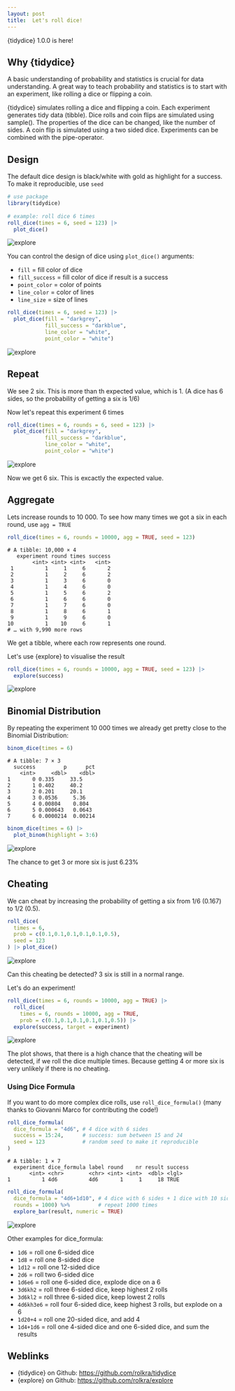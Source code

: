 ```yaml
---
layout: post
title:  Let's roll dice!
---
```


{tidydice} 1.0.0 is here!

## Why {tidydice}

A basic understanding of probability and statistics is crucial for data understanding. 
A great way to teach probability and statistics is to start with an experiment, like rolling a dice or flipping a coin.

{tidydice} simulates rolling a dice and flipping a coin. Each experiment generates tidy data (tibble). 
Dice rolls and coin flips are simulated using sample(). 
The properties of the dice can be changed, like the number of sides. 
A coin flip is simulated using a two sided dice. Experiments can be combined with the pipe-operator. 
  
## Design  
  
The default dice design is black/white with gold as highlight for a success.
To make it reproducible, use ```seed```

```R
# use package
library(tidydice)
  
# example: roll dice 6 times
roll_dice(times = 6, seed = 123) |>
  plot_dice()
```

![explore](../images/tidydice-roll-dice-6.png)

 You can control the design of dice using ```plot_dice()``` arguments: 
* ```fill``` = fill color of dice
* ```fill_success``` = fill color of dice if result is a success
* ```point_color``` = color of points
* ```line_color``` = color of lines
* ```line_size``` = size of lines

```R
roll_dice(times = 6, seed = 123) |> 
  plot_dice(fill = "darkgrey", 
            fill_success = "darkblue",
            line_color = "white",
            point_color = "white")
```

![explore](../images/tidydice-roll-dice-6-design.png)

## Repeat

We see 2 six. This is more than th expected value, which is 1. (A dice has 6 sides, so the probability of getting a six is 1/6)

Now let's repeat this experiment 6 times

```R
roll_dice(times = 6, rounds = 6, seed = 123) |> 
  plot_dice(fill = "darkgrey", 
            fill_success = "darkblue",
            line_color = "white",
            point_color = "white")
```

![explore](../images/tidydice-roll-dice-36-design.png)

Now we get 6 six. This is excactly the expected value.

## Aggregate

Lets increase rounds to 10 000. To see how many times we got a six in each round, use ```agg = TRUE```

```R
roll_dice(times = 6, rounds = 10000, agg = TRUE, seed = 123)
```

```
# A tibble: 10,000 × 4
   experiment round times success
        <int> <int> <int>   <int>
 1          1     1     6       2
 2          1     2     6       2
 3          1     3     6       0
 4          1     4     6       0
 5          1     5     6       2
 6          1     6     6       0
 7          1     7     6       0
 8          1     8     6       1
 9          1     9     6       0
10          1    10     6       1
# … with 9,990 more rows
```

We get a tibble, where each row represents one round.

Let's use {explore} to visualise the result

```R
roll_dice(times = 6, rounds = 10000, agg = TRUE, seed = 123) |>
  explore(success)
```

![explore](../images/tidydice-explore-success-6-10000.png)

## Binomial Distribution

By repeating the experiment 10 000 times we already get pretty close to the Binomial Distribution:

```R
binom_dice(times = 6)
```

```
# A tibble: 7 × 3
  success         p      pct
    <int>     <dbl>    <dbl>
1       0 0.335     33.5    
2       1 0.402     40.2    
3       2 0.201     20.1    
4       3 0.0536     5.36   
5       4 0.00804    0.804  
6       5 0.000643   0.0643 
7       6 0.0000214  0.00214
```

```R
binom_dice(times = 6) |>
  plot_binom(highlight = 3:6)
```

![explore](../images/tidydice-binom-6.png)

The chance to get 3 or more six is just 6.23%

## Cheating

We can cheat by increasing the probability of getting a six from 1/6 (0.167) to 1/2 (0.5).

```R
roll_dice(
  times = 6, 
  prob = c(0.1,0.1,0.1,0.1,0.1,0.5), 
  seed = 123
) |> plot_dice()
```  

![explore](../images/tidydice-roll-dice-6-cheat.png)

Can this cheating be detected? 3 six is still in a normal range.

Let's do an experiment!

```R
roll_dice(times = 6, rounds = 10000, agg = TRUE) |>
  roll_dice(
    times = 6, rounds = 10000, agg = TRUE, 
    prob = c(0.1,0.1,0.1,0.1,0.1,0.5)) |> 
  explore(success, target = experiment)
```  

![explore](../images/tidydice-roll-dice-6-experiment.png)

The plot shows, that there is a high chance that the cheating will be detected, if we roll the dice multiple times. 
Because getting 4 or more six is very unlikely if there is no cheating.

### Using Dice Formula

If you want to do more complex dice rolls, use ```roll_dice_formula()``` (many thanks to Giovanni Marco for contributing the code!)

```R
roll_dice_formula(
  dice_formula = "4d6", # 4 dice with 6 sides
  success = 15:24,      # success: sum between 15 and 24
  seed = 123            # random seed to make it reproducible
)
```

```
# A tibble: 1 × 7
  experiment dice_formula label round    nr result success
       <int> <chr>        <chr> <int> <int>  <dbl> <lgl>  
1          1 4d6          4d6       1     1     18 TRUE  
```

```R
roll_dice_formula(
  dice_formula = "4d6+1d10", # 4 dice with 6 sides + 1 dice with 10 sides
  rounds = 1000) %>%         # repeat 1000 times
  explore_bar(result, numeric = TRUE)
```

![explore](../images/tidydice-roll-dice-formula.png)

Other examples for dice_formula:

- ```1d6``` = roll one 6-sided dice
- ```1d8``` = roll one 8-sided dice
- ```1d12``` = roll one 12-sided dice
- ```2d6``` = roll two 6-sided dice
- ```1d6e6``` = roll one 6-sided dice, explode dice on a 6
- ```3d6kh2``` = roll three 6-sided dice, keep highest 2 rolls
- ```3d6kl2``` = roll three 6-sided dice, keep lowest 2 rolls
- ```4d6kh3e6``` = roll four 6-sided dice, keep highest 3 rolls, but explode on a 6
- ```1d20+4``` = roll one 20-sided dice, and add 4
- ```1d4+1d6``` = roll one 4-sided dice and one 6-sided dice, and sum the results

## Weblinks

* {tidydice} on Github: <https://github.com/rolkra/tidydice> 
* {explore} on Github: <https://github.com/rolkra/explore>
